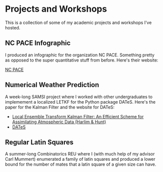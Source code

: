 # Projects and Workshops

This is a collection of some of my academic projects and workshops I've hosted.

## NC PACE Infographic

I produced an infographic for the organization NC PACE. Something pretty as opposed to the super quantitative stuff from before.
Here's their website:

[NC PACE](http://ncpace.org/)

## Numerical Weather Prediction

A week-long SAMSI project where I worked with other undergraduates to implemement a localized LETKF for the Python package DATeS.
Here's the paper for the Kalman Filter and the website for DATeS:

* [Local Ensemble Transform Kalman Filter: An Efficient Scheme for Assimilating Atmospheric Data (Harlim & Hunt)](https://www.atmos.umd.edu/~ekalnay/pubs/harlim_hunt05.pdf)
* [DATeS](http://people.cs.vt.edu/~attia/DATeS/About.html)

## Regular Latin Squares

A summer-long Combinatorics REU where I (with much help of my advisor Carl Mummert) enumerated a family of latin squares and produced a lower bound for the number of mates that a latin square of a given size can have.
